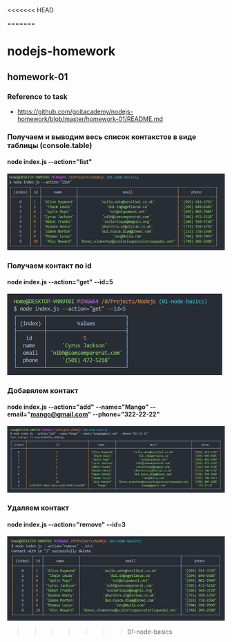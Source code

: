 <<<<<<< HEAD

=======
# nodejs-homework
homework-01
----------------------------
### Reference to task 
+ https://github.com/goitacademy/nodejs-homework/blob/master/homework-01/README.md

### Получаем и выводим весь список контакстов в виде таблицы (console.table)
#### node index.js --action="list"
![list](screenshots/LIST.png)

### Получаем контакт по id
#### node index.js --action="get" --id=5
![get](screenshots/GET.png)

### Добавялем контакт
#### node index.js --action="add" --name="Mango" --email="mango@gmail.com" --phone="322-22-22"
![add](screenshots/ADD.png)

### Удаляем контакт
#### node index.js --action="remove" --id=3
![remove](screenshots/REMOVE.png)
>>>>>>> 01-node-basics
